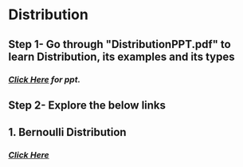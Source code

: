 
# **Distribution**
## **Step 1- Go through "DistributionPPT.pdf" to learn Distribution, its examples and its types**
### *<a href= ""> Click Here</a> for ppt.*
## **Step 2- Explore the below links**
## **1. Bernoulli Distribution**
### *<a href= "https://www.cuemath.com/data/bernoulli-distribution/"> Click Here</a>*
